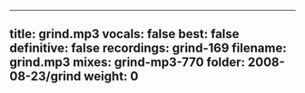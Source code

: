 
---
title: grind.mp3
vocals: false
best: false
definitive: false
recordings: grind-169
filename: grind.mp3
mixes: grind-mp3-770
folder: 2008-08-23/grind
weight: 0
---
